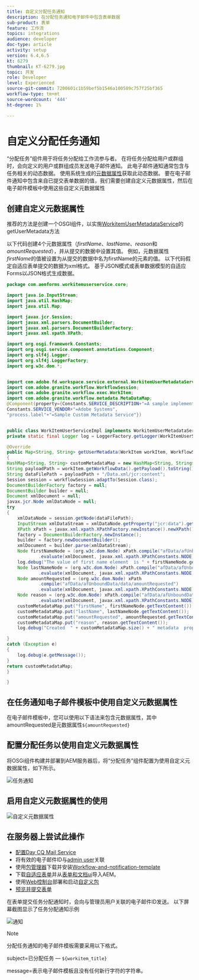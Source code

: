 ```yaml
---
title: 自定义分配任务通知
description: 在分配任务通知电子邮件中包含表单数据
sub-product: 表单
feature: 工作流
topics: integrations
audience: developer
doc-type: article
activity: setup
version: 6.4,6.5
kt: 6279
thumbnail: KT-6279.jpg
topic: 开发
role: Developer
level: Experienced
source-git-commit: 7200601c1b59bef5b1546a100589c757f25bf365
workflow-type: tm+mt
source-wordcount: '444'
ht-degree: 1%

---
```



# 自定义分配任务通知

“分配任务”组件用于将任务分配给工作流参与者。 在将任务分配给用户或群组时，会向定义的用户或群组成员发送电子邮件通知。
此电子邮件通知通常包含与任务相关的动态数据。 使用系统生成的[元数据属性](https://experienceleague.adobe.com/docs/experience-manager-65/forms/publish-process-aem-forms/use-metadata-in-email-notifications.html#using-system-generated-metadata-in-an-email-notification)获取此动态数据。
要在电子邮件通知中包含来自已提交表单数据的值，我们需要创建自定义元数据属性，然后在电子邮件模板中使用这些自定义元数据属性



## 创建自定义元数据属性

推荐的方法是创建一个OSGI组件，以实施[WorkitemUserMetadataService](https://helpx.adobe.com/experience-manager/6-5/forms/javadocs/com/adobe/fd/workspace/service/external/WorkitemUserMetadataService.html#getUserMetadataMap--)的getUserMetadata方法

以下代码创建4个元数据属性（_firstName_、_lastName_、_reason_&#x200B;和&#x200B;_amountRequested_），并从提交的数据中设置其值。 例如，元数据属性&#x200B;_firstName_&#x200B;的值被设置为从提交的数据中名为firstName的元素的值。 以下代码假定自适应表单提交的数据为xml格式。 基于JSON模式或表单数据模型的自适应Forms以JSON格式生成数据。


```java
package com.aemforms.workitemuserservice.core;

import java.io.InputStream;
import java.util.HashMap;
import java.util.Map;

import javax.jcr.Session;
import javax.xml.parsers.DocumentBuilder;
import javax.xml.parsers.DocumentBuilderFactory;
import javax.xml.xpath.XPath;

import org.osgi.framework.Constants;
import org.osgi.service.component.annotations.Component;
import org.slf4j.Logger;
import org.slf4j.LoggerFactory;
import org.w3c.dom.*;


import com.adobe.fd.workspace.service.external.WorkitemUserMetadataService;
import com.adobe.granite.workflow.WorkflowSession;
import com.adobe.granite.workflow.exec.WorkItem;
import com.adobe.granite.workflow.metadata.MetaDataMap;
@Component(property={Constants.SERVICE_DESCRIPTION+"=A sample implementation of a user metadata service.",
Constants.SERVICE_VENDOR+"=Adobe Systems",
"process.label"+"=Sample Custom Metadata Service"})


public class WorkItemUserServiceImpl implements WorkitemUserMetadataService {
private static final Logger log = LoggerFactory.getLogger(WorkItemUserServiceImpl.class);

@Override
public Map<String, String> getUserMetadata(WorkItem workItem, WorkflowSession workflowSession,MetaDataMap metadataMap)
{
HashMap<String, String> customMetadataMap = new HashMap<String, String>();
String payloadPath = workItem.getWorkflowData().getPayload().toString();
String dataFilePath = payloadPath + "/Data.xml/jcr:content";
Session session = workflowSession.adaptTo(Session.class);
DocumentBuilderFactory factory = null;
DocumentBuilder builder = null;
Document xmlDocument = null;
javax.jcr.Node xmlDataNode = null;
try
{
    xmlDataNode = session.getNode(dataFilePath);
    InputStream xmlDataStream = xmlDataNode.getProperty("jcr:data").getBinary().getStream();
    XPath xPath = javax.xml.xpath.XPathFactory.newInstance().newXPath();
    factory = DocumentBuilderFactory.newInstance();
    builder = factory.newDocumentBuilder();
    xmlDocument = builder.parse(xmlDataStream);
    Node firstNameNode = (org.w3c.dom.Node) xPath.compile("afData/afUnboundData/data/firstName")
            .evaluate(xmlDocument, javax.xml.xpath.XPathConstants.NODE);
    log.debug("The value of first name element  is " + firstNameNode.getTextContent());
    Node lastNameNode = (org.w3c.dom.Node) xPath.compile("afData/afUnboundData/data/lastName")
            .evaluate(xmlDocument, javax.xml.xpath.XPathConstants.NODE);
    Node amountRequested = (org.w3c.dom.Node) xPath
            .compile("afData/afUnboundData/data/amountRequested")
            .evaluate(xmlDocument, javax.xml.xpath.XPathConstants.NODE);
    Node reason = (org.w3c.dom.Node) xPath.compile("afData/afUnboundData/data/reason")
            .evaluate(xmlDocument, javax.xml.xpath.XPathConstants.NODE);
    customMetadataMap.put("firstName", firstNameNode.getTextContent());
    customMetadataMap.put("lastName", lastNameNode.getTextContent());
    customMetadataMap.put("amountRequested", amountRequested.getTextContent());
    customMetadataMap.put("reason", reason.getTextContent());
    log.debug("Created  " + customMetadataMap.size() + " metadata  properties");

}
catch (Exception e)
{
    log.debug(e.getMessage());
}
return customMetadataMap;
}

}
```

## 在任务通知电子邮件模板中使用自定义元数据属性

在电子邮件模板中，您可以使用以下语法来包含元数据属性，其中amountRequested是元数据属性`${amountRequested}`

## 配置分配任务以使用自定义元数据属性

将OSGi组件构建并部署到AEM服务器后，将“分配任务”组件配置为使用自定义元数据属性，如下所示。


![任务通知](assets/task-notification.PNG)

## 启用自定义元数据属性的使用

![自定义元数据属性](assets/custom-meta-data-properties.PNG)

## 在服务器上尝试此操作

* [配置Day CQ Mail Service](https://experienceleague.adobe.com/docs/experience-manager-65/administering/operations/notification.html#configuring-the-mail-service)
* 将有效的电子邮件ID与[admin user](http://localhost:4502/security/users.html)关联
* 使用[包管理器](http://localhost:4502/crx/packmgr/index.jsp)下载并安装[Workflow-and-notification-template](assets/workflow-and-task-notification-template.zip)
* 下载[自适应表单](assets/request-travel-authorization.zip)并从[表单和文档ui](http://localhost:4502/aem/forms.html/content/dam/formsanddocuments)导入AEM。
* 使用[Web控制台](http://localhost:4502/system/console/bundles)部署和启动[自定义包](assets/work-items-user-service-bundle.jar)
* [预览并提交表单](http://localhost:4502/content/dam/formsanddocuments/requestfortravelauhtorization/jcr:content?wcmmode=disabled)

在表单提交任务分配通知时，会向与管理员用户关联的电子邮件ID发送。 以下屏幕截图显示了任务分配通知示例

![通知](assets/task-nitification-email.png)

>[!NOTE]
>分配任务通知的电子邮件模板需要采用以下格式。
>
> subject=已分配任务 — `${workitem_title}`
>
> message=表示电子邮件模板且没有任何新行字符的字符串。
